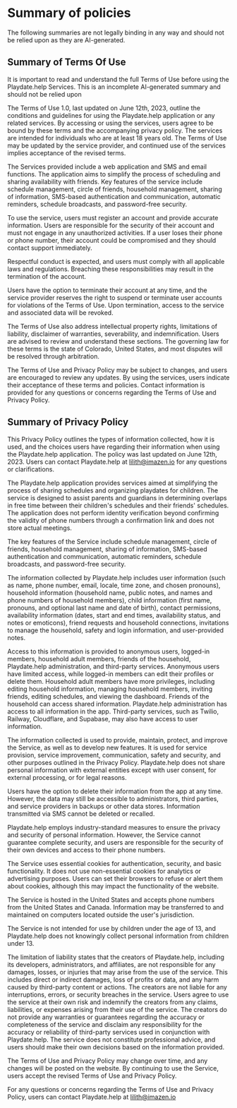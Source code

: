 # Summary of policies

The following summaries are not legally binding in any way and should not be relied upon as they are AI-generated.

## Summary of Terms Of Use

It is important to read and understand the full Terms of Use before using the Playdate.help Services. This is an incomplete AI-generated summary and should not be relied upon

The Terms of Use 1.0, last updated on June 12th, 2023, outline the conditions and guidelines for using the Playdate.help application or any related services. By accessing or using the services, users agree to be bound by these terms and the accompanying privacy policy. The services are intended for individuals who are at least 18 years old. The Terms of Use may be updated by the service provider, and continued use of the services implies acceptance of the revised terms.

The Services provided include a web application and SMS and email functions. The application aims to simplify the process of scheduling and sharing availability with friends. Key features of the service include schedule management, circle of friends, household management, sharing of information, SMS-based authentication and communication, automatic reminders, schedule broadcasts, and password-free security.

To use the service, users must register an account and provide accurate information. Users are responsible for the security of their account and must not engage in any unauthorized activities. If a user loses their phone or phone number, their account could be compromised and they should contact support immediately.

Respectful conduct is expected, and users must comply with all applicable laws and regulations. Breaching these responsibilities may result in the termination of the account.

Users have the option to terminate their account at any time, and the service provider reserves the right to suspend or terminate user accounts for violations of the Terms of Use. Upon termination, access to the service and associated data will be revoked.

The Terms of Use also address intellectual property rights, limitations of liability, disclaimer of warranties, severability, and indemnification. Users are advised to review and understand these sections. The governing law for these terms is the state of Colorado, United States, and most disputes will be resolved through arbitration.

The Terms of Use and Privacy Policy may be subject to changes, and users are encouraged to review any updates. By using the services, users indicate their acceptance of these terms and policies. Contact information is provided for any questions or concerns regarding the Terms of Use and Privacy Policy.

## Summary of Privacy Policy

This Privacy Policy outlines the types of information collected, how it is used, and the choices users have regarding their information when using the Playdate.help application. The policy was last updated on June 12th, 2023. Users can contact Playdate.help at lilith@imazen.io for any questions or clarifications.

The Playdate.help application provides services aimed at simplifying the process of sharing schedules and organizing playdates for children. The service is designed to assist parents and guardians in determining overlaps in free time between their children's schedules and their friends' schedules. The application does not perform identity verification beyond confirming the validity of phone numbers through a confirmation link and does not store actual meetings.

The key features of the Service include schedule management, circle of friends, household management, sharing of information, SMS-based authentication and communication, automatic reminders, schedule broadcasts, and password-free security.

The information collected by Playdate.help includes user information (such as name, phone number, email, locale, time zone, and chosen pronouns), household information (household name, public notes, and names and phone numbers of household members), child information (first name, pronouns, and optional last name and date of birth), contact permissions, availability information (dates, start and end times, availability status, and notes or emoticons), friend requests and household connections, invitations to manage the household, safety and login information, and user-provided notes.

Access to this information is provided to anonymous users, logged-in members, household adult members, friends of the household, Playdate.help administration, and third-party services. Anonymous users have limited access, while logged-in members can edit their profiles or delete them. Household adult members have more privileges, including editing household information, managing household members, inviting friends, editing schedules, and viewing the dashboard. Friends of the household can access shared information. Playdate.help administration has access to all information in the app. Third-party services, such as Twilio, Railway, Cloudflare, and Supabase, may also have access to user information.

The information collected is used to provide, maintain, protect, and improve the Service, as well as to develop new features. It is used for service provision, service improvement, communication, safety and security, and other purposes outlined in the Privacy Policy. Playdate.help does not share personal information with external entities except with user consent, for external processing, or for legal reasons.

Users have the option to delete their information from the app at any time. However, the data may still be accessible to administrators, third parties, and service providers in backups or other data stores. Information transmitted via SMS cannot be deleted or recalled.

Playdate.help employs industry-standard measures to ensure the privacy and security of personal information. However, the Service cannot guarantee complete security, and users are responsible for the security of their own devices and access to their phone numbers.

The Service uses essential cookies for authentication, security, and basic functionality. It does not use non-essential cookies for analytics or advertising purposes. Users can set their browsers to refuse or alert them about cookies, although this may impact the functionality of the website.

The Service is hosted in the United States and accepts phone numbers from the United States and Canada. Information may be transferred to and maintained on computers located outside the user's jurisdiction.

The Service is not intended for use by children under the age of 13, and Playdate.help does not knowingly collect personal information from children under 13.

The limitation of liability states that the creators of Playdate.help, including its developers, administrators, and affiliates, are not responsible for any damages, losses, or injuries that may arise from the use of the service. This includes direct or indirect damages, loss of profits or data, and any harm caused by third-party content or actions. The creators are not liable for any interruptions, errors, or security breaches in the service. Users agree to use the service at their own risk and indemnify the creators from any claims, liabilities, or expenses arising from their use of the service. The creators do not provide any warranties or guarantees regarding the accuracy or completeness of the service and disclaim any responsibility for the accuracy or reliability of third-party services used in conjunction with Playdate.help. The service does not constitute professional advice, and users should make their own decisions based on the information provided.

The Terms of Use and Privacy Policy may change over time, and any changes will be posted on the website. By continuing to use the Service, users accept the revised Terms of Use and Privacy Policy.

For any questions or concerns regarding the Terms of Use and Privacy Policy, users can contact Playdate.help at lilith@imazen.io
